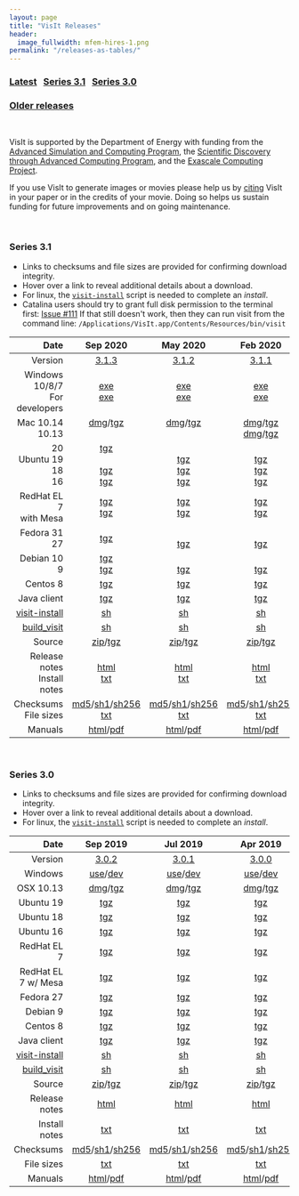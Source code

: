 ```yaml
---
layout: page
title: "VisIt Releases"
header:
  image_fullwidth: mfem-hires-1.png
permalink: "/releases-as-tables/"
---
```

### [Latest](#series-31)&nbsp;&nbsp;&nbsp;[Series 3.1](#series-31)&nbsp;&nbsp;&nbsp;[Series 3.0](#series-30)
### [Older releases](https://wci.llnl.gov/simulation/computer-codes/visit/executables)

<br>

VisIt is supported by the Department of Energy with funding from the
[Advanced Simulation and Computing Program](https://asc.llnl.gov), the
[Scientific Discovery through Advanced Computing Program](https://www.scidac.gov),
and the [Exascale Computing Project](https://www.exascaleproject.org).

If you use VisIt to generate images or movies please help us by
[citing](citing-visit.md) VisIt in your paper or in the credits of your movie.
Doing so helps us sustain funding for future improvements and on going maintenance.

<br>

<a name="latest"></a>
### Series 3.1

* Links to checksums and file sizes are provided for confirming download integrity.
* Hover over a link to reveal additional details about a download.
* For linux, the [`visit-install`][vm2] script is needed to complete an *install*.
* Catalina users should try to grant full disk permission to the terminal first:
  [Issue #111](https://github.com/visit-dav/live-customer-response/issues/111)
  If that still doesn't work, then they can run visit from the command line:
  `/Applications/VisIt.app/Contents/Resources/bin/visit`

Date | Sep 2020 | May 2020 | Feb 2020 | Dec 2019
---:|:---:|:---:|:---:|:---:
Version     | [3.1.3] | [3.1.2] | [3.1.1] | [3.1.0]
Windows 10/8/7<br>For developers|[exe][313w]<br>[exe][313wd]|[exe][312w]<br>[exe][312wd]|[exe][311w]<br>[exe][311wd]|[exe][310w]<br>[exe][310wd]
Mac 10.14<br>10.13|[dmg][313m1014dmg]/[tgz][313m1014tgz]<br>&nbsp;|[dmg][312m1014dmg]/[tgz][312m1014tgz]<br>&nbsp;|[dmg][311m1014dmg]/[tgz][311m1014tgz]<br>[dmg][311m1013dmg]/[tgz][311m1013tgz]|&nbsp;<br>[dmg][310m1013dmg]/[tgz][310m1013tgz]
20<br>Ubuntu 19<br>18<br>16 |[tgz][313u20]<br><br>[tgz][313u18]<br>[tgz][313u16]|<br>[tgz][312u19]<br>[tgz][312u18]<br>[tgz][312u16]|<br>[tgz][311u19]<br>[tgz][311u18]<br>[tgz][311u16]|<br>[tgz][310u19]<br>[tgz][310u18]<br>[tgz][310u16]
RedHat EL 7<br>with Mesa|[tgz][313rh]<br>[tgz][313rhwm]|[tgz][312rh]<br>[tgz][312rhwm]|[tgz][311rh]<br>[tgz][311rhwm]|[tgz][310rh]<br>[tgz][310rhwm]
Fedora 31<br>27 |[tgz][313f31]<br>|<br>[tgz][312f27]|<br>[tgz][311f27]|<br>[tgz][310f27]
Debian 10<br>9 |[tgz][313d10]<br>[tgz][313d9]|<br>[tgz][312d9]|<br>[tgz][311d9]|<br>[tgz][310d9]
Centos 8    |[tgz][313c8]|[tgz][312c8]|[tgz][311c8]|[tgz][310c8]
Java client |[tgz][313j]|[tgz][312j]|[tgz][311j]|[tgz][310j]
[visit-install][vm1]|[sh][313vi]|[sh][312vi]|[sh][311vi]|[sh][310vi]
[build_visit][vm2] |[sh][313bv]|[sh][312bv]|[sh][311bv]|[sh][310bv]
Source      |[zip][313szip]/[tgz][313stgz]|[zip][312szip]/[tgz][312stgz]|[zip][311szip]/[tgz][311stgz]|[zip][310szip]/[tgz][310stgz]
Release notes<br>Install notes |[html][313rn]<br>[txt][313in]|[html][312rn]<br>[txt][312in]|[html][311rn]<br>[txt][311in]|[html][310rn]<br>[txt][310in]
Checksums<br>File sizes   |[md5][313md5]/[sh1][313sha1]/[sh256][313sha256]<br>[txt][313fs]|[md5][312md5]/[sh1][312sha1]/[sh256][312sha256]<br>[txt][312fs]|[md5][311md5]/[sh1][311sha1]/[sh256][311sha256]<br>[txt][311fs]|[md5][310md5]/[sh1][310sha1]/[sh256][310sha256]<br>[txt][310fs]
Manuals     |[html][313doc]/[pdf][313pdf]|[html][312doc]/[pdf][312pdf]|[html][311doc]/[pdf][311pdf]|[html][310doc]/[pdf][310pdf]

[vm1]: https://visit-sphinx-github-user-manual.readthedocs.io/en/develop/gui_manual/Intro/Installing_VisIt.html?highlight=visit-install#installing-on-linux "Use to install Linux binaries"
[vm2]: https://visit-sphinx-github-user-manual.readthedocs.io/en/develop/gui_manual/Building/index.html?highlight=build_visit "Using build_visit to build and install VisIt from sources."

<!-- 3.1.3 release asset links -->
[3.1.3]: https://github.com/visit-dav/visit/releases/tag/v3.1.3 "All GitHub release assets"
[313w]: https://github.com/visit-dav/visit/releases/download/v3.1.3/visit3.1.3_x64.exe "Windows 10/8/7, 64-bit Visual Studio 2017"
[313wd]: https://github.com/visit-dav/visit/releases/download/v3.1.3/visitdev3.1.3.exe "Windows 10/8/7 for VisIt development, 64-bit Visual Studio 2017"
[313m1014dmg]: https://github.com/visit-dav/visit/releases/download/v3.1.3/visit3.1.3.darwin-x86_64-10_14.dmg "Darwin 10.14, Darwin Kernel Version 18.7.0, clang-1000.11.45.5, MPICH"
[313m1014tgz]: https://github.com/visit-dav/visit/releases/download/v3.1.3/visit3.1.3.darwin-x86_64-10_14.tar.gz "Darwin 10.14, Darwin Kernel Version 18.7.0, clang-1000.11.45.5, MPICH"
[313u20]: https://github.com/visit-dav/visit/releases/download/v3.1.3/visit3_1_3.linux-x86_64-ubuntu20.tar.gz "Ubuntu 20, 4.19.76-linuxkit #1 SMP, gcc 9.3"
[313u18]: https://github.com/visit-dav/visit/releases/download/v3.1.3/visit3_1_3.linux-x86_64-ubuntu18.tar.gz "Ubuntu 18, 4.19.76-linuxkit #1 SMP, gcc 7.5"
[313u16]: https://github.com/visit-dav/visit/releases/download/v3.1.3/visit3_1_3.linux-x86_64-ubuntu16.tar.gz "Ubuntu 16, 4.19.76-linuxkit #1 SMP, gcc 5.4"
[313rh]: https://github.com/visit-dav/visit/releases/download/v3.1.3/visit3_1_3.linux-x86_64-rhel7.tar.gz "Redhat Enterprise Linux 7.5, 4.18.9-1.el7.elrepo.x86_64 #1 SMP, gcc 4.8.5"
[313rhwm]: https://github.com/visit-dav/visit/releases/download/v3.1.3/visit3_1_3.linux-x86_64-rhel7-wmesa.tar.gz "Redhat Enterprise Linux 7.5, 4.18.9-1.el7.elrepo.x86_64 #1 SMP, gcc 4.8.5 (Includes Mesa support for rendering without a display. Only use on servers without a display.)"
[313f31]: https://github.com/visit-dav/visit/releases/download/v3.1.3/visit3_1_3.linux-x86_64-fedora27.tar.gz "Fedora 31, 4.19.76-linuxkit #1 SMP, gcc 9.3.1"
[313d9]: https://github.com/visit-dav/visit/releases/download/v3.1.3/visit3_1_3.linux-x86_64-debian9.tar.gz "Debian 9, 4.19.76-linuxkit #1 SMP, gcc 6.3"
[313d10]: https://github.com/visit-dav/visit/releases/download/v3.1.3/visit3_1_3.linux-x86_64-debian10.tar.gz "Debian 10, 4.19.76-linuxkit #1 SMP, gcc 8.3"
[313c8]: https://github.com/visit-dav/visit/releases/download/v3.1.3/visit3_1_3.linux-x86_64-centos8.tar.gz "CentOS 8, 4.19.76-linuxkit #1 SMP, gcc 8.3.1"
[313j]: https://github.com/visit-dav/visit/releases/download/v3.1.3/jvisit3.1.3.tar.gz "VisIt client only: Java(TM) SE Runtime Environment (build 1.6.0_161-b13) Java HotSpot(TM) 64-Bit Server VM (build 20.161-b13, mixed mode)"
[313vi]: https://github.com/visit-dav/visit/releases/download/v3.1.3/visit-install3_1_3 "Linux installer script needed to install linux binaries"
[313bv]: https://github.com/visit-dav/visit/releases/download/v3.1.3/build_visit3_1_3 "Download *only* this script to build VisIt from sources"
[313szip]: https://github.com/visit-dav/visit/archive/v3.1.3.zip
[313stgz]: https://github.com/visit-dav/visit/archive/v3.1.3.tar.gz
[313rn]: ../releases/release-notes-3.1.3
[313in]: https://github.com/visit-dav/visit/blob/3.1RC/src/INSTALL_NOTES
[313sha256]: https://github.com/visit-dav/visit/releases/download/v3.1.3/visit_sha256_checksums.txt "List of all download file names and their sha256 checksums"
[313sha1]: https://github.com/visit-dav/visit/releases/download/v3.1.3/visit_sha1_checksums.txt "List of all download file names and their sha1 checksums"
[313md5]: https://github.com/visit-dav/visit/releases/download/v3.1.3/visit_md5_checksums.txt "List of all download file names and their md5 checksums"
[313fs]: https://github.com/visit-dav/visit/releases/download/v3.1.3/visit_filesizes.txt "List of all download file names and their sizes in bytes"
[313doc]: https://visit-sphinx-github-user-manual.readthedocs.io/en/v3.1.3/
[313pdf]: https://visit-sphinx-github-user-manual.readthedocs.io/_/downloads/en/v3.1.3/pdf/

<!-- 3.1.2 release asset links -->
[3.1.2]: https://github.com/visit-dav/visit/releases/tag/v3.1.2 "All GitHub release assets"
[312w]: https://github.com/visit-dav/visit/releases/download/v3.1.2/visit3.1.2_x64.exe "Windows 10/8/7, 64-bit Visual Studio 2017"
[312wd]: https://github.com/visit-dav/visit/releases/download/v3.1.2/visitdev3.1.2.exe "Windows 10/8/7 for VisIt development, 64-bit Visual Studio 2017"
[312m1014dmg]: https://github.com/visit-dav/visit/releases/download/v3.1.2/visit3.1.2.darwin-x86_64-10_14.dmg "Darwin 10.14, Darwin Kernel Version 18.7.0, clang-1000.11.45.5, MPICH"
[312m1014tgz]: https://github.com/visit-dav/visit/releases/download/v3.1.2/visit3.1.2.darwin-x86_64-10_14.tar.gz "Darwin 10.14, Darwin Kernel Version 18.7.0, clang-1000.11.45.5, MPICH"
[312u19]: https://github.com/visit-dav/visit/releases/download/v3.1.2/visit3_1_2.linux-x86_64-ubuntu19.tar.gz "Ubuntu 19, 4.9.184-linuxkit #1 SMP, gcc 8.3"
[312u18]: https://github.com/visit-dav/visit/releases/download/v3.1.2/visit3_1_2.linux-x86_64-ubuntu18.tar.gz "Ubuntu 18, 4.9.184-linuxkit #1 SMP, gcc 7.4"
[312u16]: https://github.com/visit-dav/visit/releases/download/v3.1.2/visit3_1_2.linux-x86_64-ubuntu16.tar.gz "Ubuntu 16, 4.9.184-linuxkit #1 SMP, gcc 5.4"
[312rh]: https://github.com/visit-dav/visit/releases/download/v3.1.2/visit3_1_2.linux-x86_64-rhel7.tar.gz "Redhat Enterprise Linux 7.5, 4.18.9-1.el7.elrepo.x86_64 #1 SMP, gcc 4.8.5"
[312rhwm]: https://github.com/visit-dav/visit/releases/download/v3.1.2/visit3_1_2.linux-x86_64-rhel7-wmesa.tar.gz "Redhat Enterprise Linux 7.5, 4.18.9-1.el7.elrepo.x86_64 #1 SMP, gcc 4.8.5 (Includes Mesa support for rendering without a display. Only use on servers without a display.)"
[312f27]: https://github.com/visit-dav/visit/releases/download/v3.1.2/visit3_1_2.linux-x86_64-fedora27.tar.gz "Fedora 27, 4.9.184-linuxkit #1 SMP, gcc 7.3.1"
[312d9]: https://github.com/visit-dav/visit/releases/download/v3.1.2/visit3_1_2.linux-x86_64-debian9.tar.gz "Debian 9, 4.9.184-linuxkit #1 SMP, gcc 6.3"
[312d10]: https://github.com/visit-dav/visit/releases/download/v3.1.2/visit3_1_2.linux-x86_64-debian10.tar.gz "Debian 10, 4.19.76-linuxkit #1 SMP, gcc 8.3"
[312c8]: https://github.com/visit-dav/visit/releases/download/v3.1.2/visit3_1_2.linux-x86_64-centos8.tar.gz "CentOS 8, 4.9.184-linuxkit #1 SMP, gcc 8.2.1"
[312j]: https://github.com/visit-dav/visit/releases/download/v3.1.2/jvisit3.1.2.tar.gz "VisIt client only: Java(TM) SE Runtime Environment (build 1.6.0_161-b13) Java HotSpot(TM) 64-Bit Server VM (build 20.161-b13, mixed mode)"
[312vi]: https://github.com/visit-dav/visit/releases/download/v3.1.2/visit-install3_1_2 "Linux installer script needed to install linux binaries"
[312bv]: https://github.com/visit-dav/visit/releases/download/v3.1.2/build_visit3_1_2 "Download *only* this script to build VisIt from sources"
[312szip]: https://github.com/visit-dav/visit/archive/v3.1.2.zip
[312stgz]: https://github.com/visit-dav/visit/archive/v3.1.2.tar.gz
[312rn]: ../releases/release-notes-3.1.2
[312in]: https://github.com/visit-dav/visit/blob/3.1RC/src/INSTALL_NOTES
[312sha256]: https://github.com/visit-dav/visit/releases/download/v3.1.2/visit_sha256_checksums.txt "List of all download file names and their sha256 checksums"
[312sha1]: https://github.com/visit-dav/visit/releases/download/v3.1.2/visit_sha1_checksums.txt "List of all download file names and their sha1 checksums"
[312md5]: https://github.com/visit-dav/visit/releases/download/v3.1.2/visit_md5_checksums.txt "List of all download file names and their md5 checksums"
[312fs]: https://github.com/visit-dav/visit/releases/download/v3.1.2/visit_filesizes.txt "List of all download file names and their sizes in bytes"
[312doc]: https://visit-sphinx-github-user-manual.readthedocs.io/en/v3.1.2/
[312pdf]: https://visit-sphinx-github-user-manual.readthedocs.io/_/downloads/en/v3.1.2/pdf/

<!-- 3.1.1 release asset links -->
[3.1.1]: https://github.com/visit-dav/visit/releases/tag/v3.1.1 "All GitHub release assets"
[311w]: https://github.com/visit-dav/visit/releases/download/v3.1.1/visit3.1.1_x64.exe "Windows 10/8/7, 64-bit Visual Studio 2017"
[311wd]: https://github.com/visit-dav/visit/releases/download/v3.1.1/visitdev3.1.1.exe "Windows 10/8/7 for VisIt development, 64-bit Visual Studio 2017"
[311m1014dmg]: https://github.com/visit-dav/visit/releases/download/v3.1.1/visit3.1.1.darwin-x86_64-10_14.dmg "Darwin 10.14, Darwin Kernel Version 18.7.0, clang-1000.11.45.5, MPICH"
[311m1014tgz]: https://github.com/visit-dav/visit/releases/download/v3.1.1/visit3.1.1.darwin-x86_64-10_14.tar.gz "Darwin 10.14, Darwin Kernel Version 18.7.0, clang-1000.11.45.5, MPICH"
[311m1013dmg]: https://github.com/visit-dav/visit/releases/download/v3.1.1/visit3.1.1.darwin-x86_64-10.13.dmg "Darwin 10.13, Darwin Kernel Version 17.7.0, clang-900.39.2, MPICH"
[311m1013tgz]: https://github.com/visit-dav/visit/releases/download/v3.1.1/visit3.1.1.darwin-x86_64-10.13.tar.gz "Darwin 10.13, Darwin Kernel Version 17.7.0, clang-900.39.2, MPICH"
[311u19]: https://github.com/visit-dav/visit/releases/download/v3.1.1/visit3_1_1.linux-x86_64-ubuntu19.tar.gz "Ubuntu 19, 4.9.184-linuxkit #1 SMP, gcc 8.3"
[311u18]: https://github.com/visit-dav/visit/releases/download/v3.1.1/visit3_1_1.linux-x86_64-ubuntu18.tar.gz "Ubuntu 18, 4.9.184-linuxkit #1 SMP, gcc 7.4"
[311u16]: https://github.com/visit-dav/visit/releases/download/v3.1.1/visit3_1_1.linux-x86_64-ubuntu16.tar.gz "Ubuntu 16, 4.9.184-linuxkit #1 SMP, gcc 5.4"
[311rh]: https://github.com/visit-dav/visit/releases/download/v3.1.1/visit3_1_1.linux-x86_64-rhel7.tar.gz "Redhat Enterprise Linux 7.5, 4.18.9-1.el7.elrepo.x86_64 #1 SMP, gcc 4.8.5"
[311rhwm]: https://github.com/visit-dav/visit/releases/download/v3.1.1/visit3_1_1.linux-x86_64-rhel7-wmesa.tar.gz "Redhat Enterprise Linux 7.5, 4.18.9-1.el7.elrepo.x86_64 #1 SMP, gcc 4.8.5 (Includes Mesa support for rendering without a display. Only use on servers without a display.)"
[311f27]: https://github.com/visit-dav/visit/releases/download/v3.1.1/visit3_1_1.linux-x86_64-fedora27.tar.gz "Fedora 27, 4.9.184-linuxkit #1 SMP, gcc 7.3.1"
[311d9]: https://github.com/visit-dav/visit/releases/download/v3.1.1/visit3_1_1.linux-x86_64-debian9.tar.gz "Debian 9, 4.9.184-linuxkit #1 SMP, gcc 6.3"
[311c8]: https://github.com/visit-dav/visit/releases/download/v3.1.1/visit3_1_1.linux-x86_64-centos8.tar.gz "CentOS 8, 4.9.184-linuxkit #1 SMP, gcc 8.2.1"
[311j]: https://github.com/visit-dav/visit/releases/download/v3.1.1/jvisit3.1.1.tar.gz "VisIt client only: Java(TM) SE Runtime Environment (build 1.6.0_161-b13) Java HotSpot(TM) 64-Bit Server VM (build 20.161-b13, mixed mode)"
[311vi]: https://github.com/visit-dav/visit/releases/download/v3.1.1/visit-install3_1_1 "Linux installer script needed to install linux binaries"
[311bv]: https://github.com/visit-dav/visit/releases/download/v3.1.1/build_visit3_1_1 "Download *only* this script to build VisIt from sources"
[311szip]: https://github.com/visit-dav/visit/archive/v3.1.1.zip
[311stgz]: https://github.com/visit-dav/visit/archive/v3.1.1.tar.gz
<!--
[311rn]: https://wci.llnl.gov/simulation/computer-codes/visit/releases/release-notes-3.1.1
[311in]: https://github.com/visit-dav/visit/releases/download/v3.1.1/INSTALL_NOTES.txt
Below is using a special github feature, htmlpreview.github.io to render the html from the source repo
[311rn]: https://htmlpreview.github.io/?https://raw.githubusercontent.com/visit-dav/visit/3.1RC/src/resources/help/en_US/relnotes3.1.0.html
-->
[311rn]: ../releases/release-notes-3.1.1
[311in]: https://github.com/visit-dav/visit/blob/3.1RC/src/INSTALL_NOTES
[311sha256]: https://github.com/visit-dav/visit/releases/download/v3.1.1/visit_sha256_checksums.txt "List of all download file names and their sha256 checksums"
[311sha1]: https://github.com/visit-dav/visit/releases/download/v3.1.1/visit_sha1_checksums.txt "List of all download file names and their sha1 checksums"
[311md5]: https://github.com/visit-dav/visit/releases/download/v3.1.1/visit_md5_checksums.txt "List of all download file names and their md5 checksums"
[311fs]: https://github.com/visit-dav/visit/releases/download/v3.1.1/visit_filesizes.txt "List of all download file names and their sizes in bytes"
[311doc]: https://visit-sphinx-github-user-manual.readthedocs.io/en/v3.1.1/
[311pdf]: https://visit-sphinx-github-user-manual.readthedocs.io/_/downloads/en/v3.1.1/pdf/

<!-- 3.1.0 release asset links -->
[3.1.0]: https://github.com/visit-dav/visit/releases/tag/v3.1.0 "All GitHub release assets"
[310w]: https://github.com/visit-dav/visit/releases/download/v3.1.0/visit3.1.0_x64.exe "Windows 10/8/7, 64-bit Visual Studio 2017"
[310wd]: https://github.com/visit-dav/visit/releases/download/v3.1.0/visitdev3.1.0.exe "Windows 10/8/7 for VisIt development, 64-bit Visual Studio 2017"
[310m1013dmg]: https://github.com/visit-dav/visit/releases/download/v3.1.0/visit3.1.0.darwin-x86_64-10.13.dmg "Darwin 10.13, Darwin Kernel Version 17.7.0, clang-900.39.2, MPICH (Works on Mac OS X 10.13 and later.)"
[310m1013tgz]: https://github.com/visit-dav/visit/releases/download/v3.1.0/visit3.1.0.darwin-x86_64-10.13.tar.gz "Darwin 10.13, Darwin Kernel Version 17.7.0, clang-900.39.2, MPICH (Works on Mac OS X 10.13 and later.)"
[310u19]: https://github.com/visit-dav/visit/releases/download/v3.1.0/visit3_1_0.linux-x86_64-ubuntu19.tar.gz "Ubuntu 19, 4.9.184-linuxkit #1 SMP, gcc 8.3"
[310u18]: https://github.com/visit-dav/visit/releases/download/v3.1.0/visit3_1_0.linux-x86_64-ubuntu18.tar.gz "Ubuntu 18, 4.9.184-linuxkit #1 SMP, gcc 7.4"
[310u16]: https://github.com/visit-dav/visit/releases/download/v3.1.0/visit3_1_0.linux-x86_64-ubuntu16.tar.gz "Ubuntu 16, 4.9.184-linuxkit #1 SMP, gcc 5.4"
[310rh]: https://github.com/visit-dav/visit/releases/download/v3.1.0/visit3_1_0.linux-x86_64-rhel7.tar.gz "Redhat Enterprise Linux 7.5, 4.18.9-1.el7.elrepo.x86_64 #1 SMP, gcc 4.8.5"
[310rhwm]: https://github.com/visit-dav/visit/releases/download/v3.1.0/visit3_1_0.linux-x86_64-rhel7-wmesa.tar.gz "Redhat Enterprise Linux 7.5, 4.18.9-1.el7.elrepo.x86_64 #1 SMP, gcc 4.8.5 (Includes Mesa support for rendering without a display. Only use on servers without a display.)"
[310f27]: https://github.com/visit-dav/visit/releases/download/v3.1.0/visit3_1_0.linux-x86_64-fedora27.tar.gz "Fedora 27, 4.9.184-linuxkit #1 SMP, gcc 7.3.1"
[311rn]: ../releases/release-notes-3.1.1
[310d9]: https://github.com/visit-dav/visit/releases/download/v3.1.0/visit3_1_0.linux-x86_64-debian9.tar.gz "Debian 9, 4.9.184-linuxkit #1 SMP, gcc 6.3"
[310c8]: https://github.com/visit-dav/visit/releases/download/v3.1.0/visit3_1_0.linux-x86_64-centos8.tar.gz "CentOS 8, 4.9.184-linuxkit #1 SMP, gcc 8.2.1"
[310j]: https://github.com/visit-dav/visit/releases/download/v3.1.0/jvisit3.1.0.tar.gz "VisIt client only: Java(TM) SE Runtime Environment (build 1.6.0_161-b13) Java HotSpot(TM) 64-Bit Server VM (build 20.161-b13, mixed mode)"
[310vi]: https://github.com/visit-dav/visit/releases/download/v3.1.0/visit-install3_1_0 "Linux installer script needed to install linux binaries"
[310bv]: https://github.com/visit-dav/visit/releases/download/v3.1.0/build_visit3_1_0 "Download *only* this script to build VisIt from sources"
[310szip]: https://github.com/visit-dav/visit/archive/v3.1.0.zip
[310stgz]: https://github.com/visit-dav/visit/archive/v3.1.0.tar.gz
[310rn]: ../releases/release-notes-3.1.0
[310in]: https://github.com/visit-dav/visit/releases/download/v3.1.0/INSTALL_NOTES.txt
[310sha256]: https://github.com/visit-dav/visit/releases/download/v3.1.0/visit_sha256_checksums.txt
[310sha1]: https://github.com/visit-dav/visit/releases/download/v3.1.0/visit_sha1_checksums.txt
[310md5]: https://github.com/visit-dav/visit/releases/download/v3.1.0/visit_md5_checksums.txt
[310fs]: https://github.com/visit-dav/visit/releases/download/v3.1.0/visit_filesizes.txt
[310doc]: https://visit-sphinx-github-user-manual.readthedocs.io/en/v3.1.0/
[310pdf]: https://visit-sphinx-github-user-manual.readthedocs.io/_/downloads/en/v3.1.0/pdf/

<br>

### Series 3.0

* Links to checksums and file sizes are provided for confirming download integrity.
* Hover over a link to reveal additional details about a download.
* For linux, the [`visit-install`][vm2] script is needed to complete an *install*.

Date | Sep 2019 | Jul 2019 | Apr 2019
---:|:---:|:---:|:---:
Version     |[3.0.2] | [3.0.1] | [3.0.0]
Windows     |[use][302w]/[dev][302wd]|[use][301w]/[dev][301wd]|[use][300w]/[dev][300wd]
OSX 10.13   |[dmg][302m1013dmg]/[tgz][302m1013tgz]|[dmg][301m1013dmg]/[tgz][301m1013tgz]|[dmg][300m1013dmg]/[tgz][300m1013tgz]
Ubuntu 19   |[tgz][302u19]|[tgz][301u19]|[tgz][300u19]
Ubuntu 18   |[tgz][302u18]|[tgz][301u18]|[tgz][300u18]
Ubuntu 16   |[tgz][302u16]|[tgz][301u16]|[tgz][300u16]
RedHat EL 7 |[tgz][302rh]|[tgz][301rh]|[tgz][300rh]
RedHat EL 7 w/ Mesa |[tgz][302rhwm]|[tgz][301rhwm]|[tgz][300rhwm]
Fedora 27   |[tgz][302f27]|[tgz][301f27]|[tgz][300f27]
Debian 9    |[tgz][302d9]|[tgz][301d9]|[tgz][300d9]
Centos 8    |[tgz][302c8]|[tgz][301c8]|[tgz][300c8]
Java client |[tgz][302j]|[tgz][301j]|[tgz][300j]
[visit-install][vm1]|[sh][302vi]|[sh][301vi]|[sh][300vi]
[build_visit][vm2]|[sh][302bv]|[sh][301bv]|[sh][300bv]
Source      |[zip][302szip]/[tgz][302stgz]|[zip][301szip]/[tgz][301stgz]|[zip][300szip]/[tgz][300stgz]
Release notes |[html][302rn]|[html][301rn]|[html][300rn]
Install notes |[txt][302in]|[txt][301in]|[txt][300in]
Checksums   |[md5][302md5]/[sh1][302sha1]/[sh256][302sha256]|[md5][301md5]/[sh1][301sha1]/[sh256][301sha256]|[md5][300md5]/[sh1][300sha1]/[sh256][300sha256]
File sizes  |[txt][302fs]|[txt][301fs]|[txt][300fs]
Manuals     |[html][302doc]/[pdf][302pdf]|[html][301doc]/[pdf][301pdf]|[html][300doc]/[pdf][300pdf]

<!-- 3.0.2 release asset links -->
[3.0.2]: https://github.com/visit-dav/visit/releases/tag/v3.0.2 "All GitHub release assets"
[302w]: https://github.com/visit-dav/visit/releases/download/v3.0.2/visit3.0.2_x64.exe "Windows 10/8/7, 64-bit Visual Studio 2017"
[302wd]: https://github.com/visit-dav/visit/releases/download/v3.0.2/visitdev3.0.2.exe "Windows 10/8/7 for VisIt development, 64-bit Visual Studio 2017"
[302m1013dmg]: https://github.com/visit-dav/visit/releases/download/v3.0.2/visit3.0.2.darwin-x86_64-10.13.dmg "Darwin 10.13, Darwin Kernel Version 17.7.0, clang-900.39.2, MPICH (Works on Mac OS X 10.13 and later.)"
[302m1013tgz]: https://github.com/visit-dav/visit/releases/download/v3.0.2/visit3.0.2.darwin-x86_64-10.13.tar.gz "Darwin 10.13, Darwin Kernel Version 17.7.0, clang-900.39.2, MPICH (Works on Mac OS X 10.13 and later.)"
[302u19]: https://github.com/visit-dav/visit/releases/download/v3.0.2/visit3_0_2.linux-x86_64-ubuntu19.tar.gz "Ubuntu 19, 4.9.184-linuxkit #1 SMP, gcc 8.3"
[302u18]: https://github.com/visit-dav/visit/releases/download/v3.0.2/visit3_0_2.linux-x86_64-ubuntu18.tar.gz "Ubuntu 18, 4.9.184-linuxkit #1 SMP, gcc 7.4"
[302u16]: https://github.com/visit-dav/visit/releases/download/v3.0.2/visit3_0_2.linux-x86_64-ubuntu16.tar.gz "Ubuntu 16, 4.9.184-linuxkit #1 SMP, gcc 5.4"
[302rh]: https://github.com/visit-dav/visit/releases/download/v3.0.2/visit3_0_2.linux-x86_64-rhel7.tar.gz "Redhat Enterprise Linux 7.5, 4.18.9-1.el7.elrepo.x86_64 #1 SMP, gcc 4.8.5"
[302rhwm]: https://github.com/visit-dav/visit/releases/download/v3.0.2/visit3_0_2.linux-x86_64-rhel7-wmesa.tar.gz "Redhat Enterprise Linux 7.5, 4.18.9-1.el7.elrepo.x86_64 #1 SMP, gcc 4.8.5 (Includes Mesa support for rendering without a display. Only use on servers without a display.)"
[302f27]: https://github.com/visit-dav/visit/releases/download/v3.0.2/visit3_0_2.linux-x86_64-fedora27.tar.gz "Fedora 27, 4.9.184-linuxkit #1 SMP, gcc 7.3.1"
[302d9]: https://github.com/visit-dav/visit/releases/download/v3.0.2/visit3_0_2.linux-x86_64-debian9.tar.gz "Debian 9, 4.9.184-linuxkit #1 SMP, gcc 6.3"
[302c8]: https://github.com/visit-dav/visit/releases/download/v3.0.2/visit3_0_2.linux-x86_64-centos8.tar.gz "CentOS 8, 4.9.184-linuxkit #1 SMP, gcc 8.2.1"
[302j]: https://github.com/visit-dav/visit/releases/download/v3.0.2/jvisit3.0.2.tar.gz "VisIt client only: Java(TM) SE Runtime Environment (build 1.6.0_161-b13) Java HotSpot(TM) 64-Bit Server VM (build 20.161-b13, mixed mode)"
[302vi]: https://github.com/visit-dav/visit/releases/download/v3.0.2/visit-install3_0_2 "Linux installer script needed to install linux binaries"
[302bv]: https://github.com/visit-dav/visit/releases/download/v3.0.2/build_visit3_0_2 "Download *only* this script to build VisIt from sources"
[302szip]: https://github.com/visit-dav/visit/archive/v3.0.2.zip
[302stgz]: https://github.com/visit-dav/visit/archive/v3.0.2.tar.gz
[302rn]: ../releases/release-notes-3.0.2
[302in]: https://github.com/visit-dav/visit/releases/download/v3.0.2/INSTALL_NOTES.txt
[302sha256]: https://github.com/visit-dav/visit/releases/download/v3.0.2/visit_sha256_checksums.txt
[302sha1]: https://github.com/visit-dav/visit/releases/download/v3.0.2/visit_sha1_checksums.txt
[302md5]: https://github.com/visit-dav/visit/releases/download/v3.0.2/visit_md5_checksums.txt
[302fs]: https://github.com/visit-dav/visit/releases/download/v3.0.2/visit_filesizes.txt
[302doc]: https://visit-sphinx-github-user-manual.readthedocs.io/en/v3.0.2/
[302pdf]: https://visit-sphinx-github-user-manual.readthedocs.io/_/downloads/en/v3.0.2/pdf/

<!-- 3.0.1 release asset links -->
[3.0.1]: https://github.com/visit-dav/visit/releases/tag/v3.0.1 "All GitHub release assets"
[301w]: https://github.com/visit-dav/visit/releases/download/v3.0.1/visit3.0.1_x64.exe "Windows 10/8/7, 64-bit Visual Studio 2017"
[301wd]: https://github.com/visit-dav/visit/releases/download/v3.0.1/visitdev3.0.1.exe "Windows 10/8/7 for VisIt development, 64-bit Visual Studio 2017"
[301m1013dmg]: https://github.com/visit-dav/visit/releases/download/v3.0.1/visit3.0.1.darwin-x86_64-10.13.dmg "Darwin 10.13, Darwin Kernel Version 17.7.0, clang-900.39.2, MPICH (Works on Mac OS X 10.13 and later.)"
[301m1013tgz]: https://github.com/visit-dav/visit/releases/download/v3.0.1/visit3.0.1.darwin-x86_64-10.13.tar.gz "Darwin 10.13, Darwin Kernel Version 17.7.0, clang-900.39.2, MPICH (Works on Mac OS X 10.13 and later.)"
[301u19]: https://github.com/visit-dav/visit/releases/download/v3.0.1/visit3_0_1.linux-x86_64-ubuntu19.tar.gz "Ubuntu 19, 4.9.184-linuxkit #1 SMP, gcc 8.3"
[301u18]: https://github.com/visit-dav/visit/releases/download/v3.0.1/visit3_0_1.linux-x86_64-ubuntu18.tar.gz "Ubuntu 18, 4.9.184-linuxkit #1 SMP, gcc 7.4"
[301u16]: https://github.com/visit-dav/visit/releases/download/v3.0.1/visit3_0_1.linux-x86_64-ubuntu16.tar.gz "Ubuntu 16, 4.9.184-linuxkit #1 SMP, gcc 5.4"
[301rh]: https://github.com/visit-dav/visit/releases/download/v3.0.1/visit3_0_1.linux-x86_64-rhel7.tar.gz "Redhat Enterprise Linux 7.5, 4.18.9-1.el7.elrepo.x86_64 #1 SMP, gcc 4.8.5"
[301rhwm]: https://github.com/visit-dav/visit/releases/download/v3.0.1/visit3_0_1.linux-x86_64-rhel7-wmesa.tar.gz "Redhat Enterprise Linux 7.5, 4.18.9-1.el7.elrepo.x86_64 #1 SMP, gcc 4.8.5 (Includes Mesa support for rendering without a display. Only use on servers without a display.)"
[301f27]: https://github.com/visit-dav/visit/releases/download/v3.0.1/visit3_0_1.linux-x86_64-fedora27.tar.gz "Fedora 27, 4.9.184-linuxkit #1 SMP, gcc 7.3.1"
[301d9]: https://github.com/visit-dav/visit/releases/download/v3.0.1/visit3_0_1.linux-x86_64-debian9.tar.gz "Debian 9, 4.9.184-linuxkit #1 SMP, gcc 6.3"
[301c8]: https://github.com/visit-dav/visit/releases/download/v3.0.1/visit3_0_1.linux-x86_64-centos8.tar.gz "CentOS 8, 4.9.184-linuxkit #1 SMP, gcc 8.2.1"
[301j]: https://github.com/visit-dav/visit/releases/download/v3.0.1/jvisit3.0.1.tar.gz "VisIt client only: Java(TM) SE Runtime Environment (build 1.6.0_161-b13) Java HotSpot(TM) 64-Bit Server VM (build 20.161-b13, mixed mode)"
[301vi]: https://github.com/visit-dav/visit/releases/download/v3.0.1/visit-install3_0_1 "Linux installer script needed to install linux binaries"
[301bv]: https://github.com/visit-dav/visit/releases/download/v3.0.1/build_visit3_0_1 "Download *only* this script to build VisIt from sources"
[301szip]: https://github.com/visit-dav/visit/archive/v3.0.1.zip
[301stgz]: https://github.com/visit-dav/visit/archive/v3.0.1.tar.gz
[301rn]: ../releases/release-notes-3.0.1
[301in]: https://github.com/visit-dav/visit/releases/download/v3.0.1/INSTALL_NOTES.txt
[301sha256]: https://github.com/visit-dav/visit/releases/download/v3.0.1/visit_sha256_checksums.txt
[301sha1]: https://github.com/visit-dav/visit/releases/download/v3.0.1/visit_sha1_checksums.txt
[301md5]: https://github.com/visit-dav/visit/releases/download/v3.0.1/visit_md5_checksums.txt
[301fs]: https://github.com/visit-dav/visit/releases/download/v3.0.1/visit_filesizes.txt
[301doc]: https://visit-sphinx-github-user-manual.readthedocs.io/en/v3.0.1/
[301pdf]: https://visit-sphinx-github-user-manual.readthedocs.io/_/downloads/en/v3.0.1/pdf/

<!-- 3.0.0 release asset links -->
[3.0.0]: https://github.com/visit-dav/visit/releases/tag/v3.0.0 "All GitHub release assets"
[300w]: https://github.com/visit-dav/visit/releases/download/v3.0.0/visit3.0.0_x64.exe "Windows 10/8/7, 64-bit Visual Studio 2017"
[300wd]: https://github.com/visit-dav/visit/releases/download/v3.0.0/visitdev3.0.0.exe "Windows 10/8/7 for VisIt development, 64-bit Visual Studio 2017"
[300m1013dmg]: https://github.com/visit-dav/visit/releases/download/v3.0.0/visit3.0.0.darwin-x86_64-10.13.dmg "Darwin 10.13, Darwin Kernel Version 17.7.0, clang-900.39.2, MPICH (Works on Mac OS X 10.13 and later.)"
[300m1013tgz]: https://github.com/visit-dav/visit/releases/download/v3.0.0/visit3.0.0.darwin-x86_64-10.13.tar.gz "Darwin 10.13, Darwin Kernel Version 17.7.0, clang-900.39.2, MPICH (Works on Mac OS X 10.13 and later.)"
[300u19]: https://github.com/visit-dav/visit/releases/download/v3.0.0/visit3_0_0.linux-x86_64-ubuntu19.tar.gz "Ubuntu 19, 4.9.184-linuxkit #1 SMP, gcc 8.3"
[300u18]: https://github.com/visit-dav/visit/releases/download/v3.0.0/visit3_0_0.linux-x86_64-ubuntu18.tar.gz "Ubuntu 18, 4.9.184-linuxkit #1 SMP, gcc 7.4"
[300u16]: https://github.com/visit-dav/visit/releases/download/v3.0.0/visit3_0_0.linux-x86_64-ubuntu16.tar.gz "Ubuntu 16, 4.9.184-linuxkit #1 SMP, gcc 5.4"
[300rh]: https://github.com/visit-dav/visit/releases/download/v3.0.0/visit3_0_0.linux-x86_64-rhel7.tar.gz "Redhat Enterprise Linux 7.5, 4.18.9-1.el7.elrepo.x86_64 #1 SMP, gcc 4.8.5"
[300rhwm]: https://github.com/visit-dav/visit/releases/download/v3.0.0/visit3_0_0.linux-x86_64-rhel7-wmesa.tar.gz "Redhat Enterprise Linux 7.5, 4.18.9-1.el7.elrepo.x86_64 #1 SMP, gcc 4.8.5 (Includes Mesa support for rendering without a display. Only use on servers without a display.)"
[300f27]: https://github.com/visit-dav/visit/releases/download/v3.0.0/visit3_0_0.linux-x86_64-fedora27.tar.gz "Fedora 27, 4.9.184-linuxkit #1 SMP, gcc 7.3.1"
[300d9]: https://github.com/visit-dav/visit/releases/download/v3.0.0/visit3_0_0.linux-x86_64-debian9.tar.gz "Debian 9, 4.9.184-linuxkit #1 SMP, gcc 6.3"
[300c8]: https://github.com/visit-dav/visit/releases/download/v3.0.0/visit3_0_0.linux-x86_64-centos8.tar.gz "CentOS 8, 4.9.184-linuxkit #1 SMP, gcc 8.2.1"
[300j]: https://github.com/visit-dav/visit/releases/download/v3.0.0/jvisit3.0.0.tar.gz "VisIt client only: Java(TM) SE Runtime Environment (build 1.6.0_161-b13) Java HotSpot(TM) 64-Bit Server VM (build 20.161-b13, mixed mode)"
[300vi]: https://github.com/visit-dav/visit/releases/download/v3.0.0/visit-install3_0_0 "Linux installer script needed to install linux binaries"
[300bv]: https://github.com/visit-dav/visit/releases/download/v3.0.0/build_visit3_0_0 "Download *only* this script to build VisIt from sources"
[300szip]: https://github.com/visit-dav/visit/archive/v3.0.0.zip
[300stgz]: https://github.com/visit-dav/visit/archive/v3.0.0.tar.gz
[300rn]: ../releases/release-notes-3.0.0
[300in]: https://github.com/visit-dav/visit/releases/download/v3.0.0/INSTALL_NOTES.txt
[300sha256]: https://github.com/visit-dav/visit/releases/download/v3.0.0/visit_sha256_checksums.txt
[300sha1]: https://github.com/visit-dav/visit/releases/download/v3.0.0/visit_sha1_checksums.txt
[300md5]: https://github.com/visit-dav/visit/releases/download/v3.0.0/visit_md5_checksums.txt
[300fs]: https://github.com/visit-dav/visit/releases/download/v3.0.0/visit_filesizes.txt
[300doc]: https://visit-sphinx-github-user-manual.readthedocs.io/en/v3.0.0/
[300pdf]: https://visit-sphinx-github-user-manual.readthedocs.io/_/downloads/en/v3.0.0/pdf/
